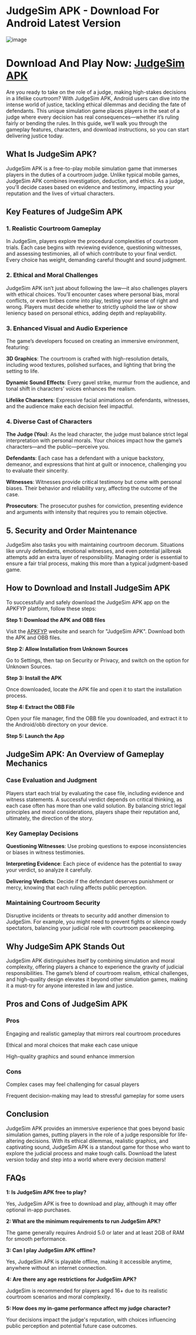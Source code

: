 # JudgeSim APK - Download For Android Latest Version

![image](https://github.com/user-attachments/assets/de8df43c-cf0a-4256-8c5f-754564b2dca5)

# Download And Play Now: [JudgeSim APK](https://apkfyp.com/judgesim.html)

Are you ready to take on the role of a judge, making high-stakes decisions in a lifelike courtroom? With JudgeSim APK, Android users can dive into the intense world of justice, tackling ethical dilemmas and deciding the fate of defendants. This unique simulation game places players in the seat of a judge where every decision has real consequences—whether it’s ruling fairly or bending the rules. In this guide, we’ll walk you through the gameplay features, characters, and download instructions, so you can start delivering justice today.

## What Is JudgeSim APK?

JudgeSim APK is a free-to-play mobile simulation game that immerses players in the duties of a courtroom judge. Unlike typical mobile games, JudgeSim APK combines investigation, deduction, and ethics. As a judge, you'll decide cases based on evidence and testimony, impacting your reputation and the lives of virtual characters.

## Key Features of JudgeSim APK

### 1. Realistic Courtroom Gameplay

In JudgeSim, players explore the procedural complexities of courtroom trials. Each case begins with reviewing evidence, questioning witnesses, and assessing testimonies, all of which contribute to your final verdict. Every choice has weight, demanding careful thought and sound judgment.

### 2. Ethical and Moral Challenges

JudgeSim APK isn’t just about following the law—it also challenges players with ethical choices. You’ll encounter cases where personal bias, moral conflicts, or even bribes come into play, testing your sense of right and wrong. Players must decide whether to strictly uphold the law or show leniency based on personal ethics, adding depth and replayability.

### 3. Enhanced Visual and Audio Experience

The game’s developers focused on creating an immersive environment, featuring:

**3D Graphics**: The courtroom is crafted with high-resolution details, including wood textures, polished surfaces, and lighting that bring the setting to life.

**Dynamic Sound Effects**: Every gavel strike, murmur from the audience, and tonal shift in characters’ voices enhances the realism.

**Lifelike Characters**: Expressive facial animations on defendants, witnesses, and the audience make each decision feel impactful.

### 4. Diverse Cast of Characters

**The Judge (You)**: As the lead character, the judge must balance strict legal interpretation with personal morals. Your choices impact how the game’s characters—and the public—perceive you.

**Defendants**: Each case has a defendant with a unique backstory, demeanor, and expressions that hint at guilt or innocence, challenging you to evaluate their sincerity.

**Witnesses**: Witnesses provide critical testimony but come with personal biases. Their behavior and reliability vary, affecting the outcome of the case.

**Prosecutors**: The prosecutor pushes for conviction, presenting evidence and arguments with intensity that requires you to remain objective.

## 5. Security and Order Maintenance

JudgeSim also tasks you with maintaining courtroom decorum. Situations like unruly defendants, emotional witnesses, and even potential jailbreak attempts add an extra layer of responsibility. Managing order is essential to ensure a fair trial process, making this more than a typical judgment-based game.

## How to Download and Install JudgeSim APK

To successfully and safely download the JudgeSim APK app on the APKFYP platform, follow these steps:

**Step 1: Download the APK and OBB files**

Visit the [APKFYP](https://apkfyp.com) website and search for "JudgeSim APK". Download both the APK and OBB files.

**Step 2: Allow Installation from Unknown Sources** 

Go to Settings, then tap on Security or Privacy, and switch on the option for Unknown Sources.

**Step 3: Install the APK**

Once downloaded, locate the APK file and open it to start the installation process.

**Step 4: Extract the OBB File**

Open your file manager, find the OBB file you downloaded, and extract it to the Android/obb directory on your device.

**Step 5: Launch the App**

## JudgeSim APK: An Overview of Gameplay Mechanics

### Case Evaluation and Judgment

Players start each trial by evaluating the case file, including evidence and witness statements. A successful verdict depends on critical thinking, as each case often has more than one valid solution. By balancing strict legal principles and moral considerations, players shape their reputation and, ultimately, the direction of the story.

### Key Gameplay Decisions

**Questioning Witnesses**: Use probing questions to expose inconsistencies or biases in witness testimonies.

**Interpreting Evidence**: Each piece of evidence has the potential to sway your verdict, so analyze it carefully.

**Delivering Verdicts**: Decide if the defendant deserves punishment or mercy, knowing that each ruling affects public perception.

### Maintaining Courtroom Security

Disruptive incidents or threats to security add another dimension to JudgeSim. For example, you might need to prevent fights or silence rowdy spectators, balancing your judicial role with courtroom peacekeeping.

## Why JudgeSim APK Stands Out

JudgeSim APK distinguishes itself by combining simulation and moral complexity, offering players a chance to experience the gravity of judicial responsibilities. The game’s blend of courtroom realism, ethical challenges, and high-quality design elevates it beyond other simulation games, making it a must-try for anyone interested in law and justice.

## Pros and Cons of JudgeSim APK

### Pros

Engaging and realistic gameplay that mirrors real courtroom procedures

Ethical and moral choices that make each case unique

High-quality graphics and sound enhance immersion

### Cons

Complex cases may feel challenging for casual players

Frequent decision-making may lead to stressful gameplay for some users

## Conclusion

JudgeSim APK provides an immersive experience that goes beyond basic simulation games, putting players in the role of a judge responsible for life-altering decisions. With its ethical dilemmas, realistic graphics, and captivating sound, JudgeSim APK is a standout game for those who want to explore the judicial process and make tough calls. Download the latest version today and step into a world where every decision matters!

## FAQs
**1: Is JudgeSim APK free to play?**

Yes, JudgeSim APK is free to download and play, although it may offer optional in-app purchases.

**2: What are the minimum requirements to run JudgeSim APK?**

The game generally requires Android 5.0 or later and at least 2GB of RAM for smooth performance.

**3: Can I play JudgeSim APK offline?**

Yes, JudgeSim APK is playable offline, making it accessible anytime, anywhere without an internet connection.

**4: Are there any age restrictions for JudgeSim APK?**

JudgeSim is recommended for players aged 16+ due to its realistic courtroom scenarios and moral complexity.

**5: How does my in-game performance affect my judge character?**

Your decisions impact the judge's reputation, with choices influencing public perception and potential future case outcomes.
